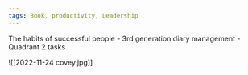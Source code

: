 ```yaml
---
tags: Book, productivity, Leadership
---
```


The habits of successful people
	- 3rd generation diary management
	- Quadrant 2 tasks

![[2022-11-24 covey.jpg]]
